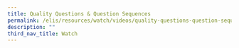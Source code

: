 ```yaml
---
title: Quality Questions & Question Sequences
permalink: /elis/resources/watch/videos/quality-questions-question-sequences/
description: ""
third_nav_title: Watch
---
```

